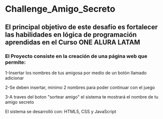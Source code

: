 # Challenge_Amigo_Secreto
## El principal objetivo de este desafío es fortalecer las habilidades en lógica de programación aprendidas en el Curso ONE ALURA LATAM
### El Proyecto consiste en la creación de una página web que permite:
<p> 1-Insertar los nombres de tus amigosa por medio de un botón llamado adicionar</p>
<p> 2-Se deben insertar, minimo 2 nombres para poder continuar con el juego</p>
<p> 3-A traves del boton "sortear amigo" el sistema te mostrará el nombre de tu amigo secreto</p>
<p> El sistema se desarrolló con: HTML5, CSS y JavaScript</p>
